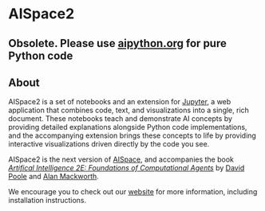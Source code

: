 # AISpace2

## Obsolete. Please use [aipython.org](https://aipython.org) for pure Python code
## About
AISpace2 is a set of notebooks and an extension for [Jupyter](http://jupyter.org), a web application that combines code, text, and visualizations into a single, rich document. These notebooks teach and demonstrate AI concepts by providing detailed explanations alongside Python code implementations, and the accompanying extension brings these concepts to life by providing interactive visualizations driven directly by the code you see.

AISpace2 is the next version of [AISpace](http://aispace.org), and accompanies the book [_Artifical Intelligence 2E: Foundations of Computational Agents_](http://artint.info) by [David Poole](http://cs.ubc.ca/~poole/) and [Alan Mackworth](http://cs.ubc.ca/~mack/).

We encourage you to check out our [website](https://aispace2.github.io/AISpace2/) for more information, including installation instructions.
